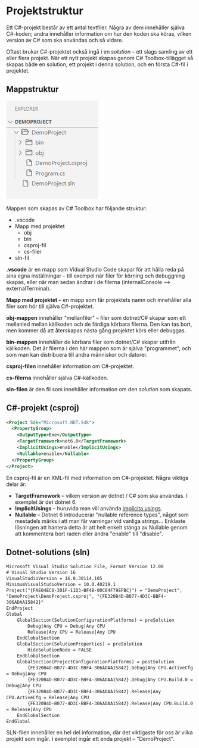 # Projektstruktur

Ett C#-projekt består av ett antal textfiler. Några av dem innehåller själva C#-koden; andra innehåller information om hur den koden ska köras, vilken version av C# som ska användas och så vidare.

Oftast brukar C#-projektet också ingå i en _solution_ – ett slags samling av ett eller flera projekt. När ett nytt projekt skapas genom C# Toolbox-tillägget så skapas både en solution, ett projekt i denna solution, och en första C#-fil i projektet.

## Mappstruktur

![](<../.gitbook/assets/image (39).png>)

Mappen som skapas av C# Toolbox har följande struktur:

* .vscode
* Mapp med projektet
  * obj
  * bin
  * csproj-fil
  * cs-filer
* sln-fil

**.vscode** är en mapp som Vidual Studio Code skapar för att hålla reda på sina egna inställningar – till exempel när filer för körning och debuggning skapas, eller när man sedan ändrar i de filerna (internalConsole --> externalTerminal).

**Mapp med projektet** – en mapp som får projektets namn och innehåller alla filer som hör till själva C#-projektet.

**obj-mappen** innehåller "mellanfiler" – filer som dotnet/C# skapar som ett mellanled mellan källkoden och de färdiga körbara filerna. Den kan tas bort, men kommer då att återskapas nästa gång projektet körs eller debuggas.

**bin-mappen** innehåller de körbara filer som dotnet/C# skapar utifrån källkoden. Det är filerna i den här mappen som är själva "programmet", och som man kan distribuera till andra människor och datorer.

**csproj-filen** innehåller information om C#-projektet.

**cs-filerna** innehåller själva C#-källkoden.

**sln-filen** är den fil som innehåller information om den _solution_ som skapats.

## C#-projekt (csproj)

```xml
<Project Sdk="Microsoft.NET.Sdk">
  <PropertyGroup>
    <OutputType>Exe</OutputType>
    <TargetFramework>net6.0</TargetFramework>
    <ImplicitUsings>enable</ImplicitUsings>
    <Nullable>enable</Nullable>
  </PropertyGroup>
</Project>
```

En csproj-fil är en XML-fil med information om C#-projektet. Några viktiga delar är:

* **TargetFramework** – vilken version av dotnet / C# som ska användas. I exemplet är det dotnet 6.
* **ImplicitUsings** – huruvida man vill använda [implicita usings](anvaenda-bibliotek-using.md#implicit-using-.net-6).
* **Nullable** – Dotnet 6 introducerar "nullable reference types", något som mestadels märks i att man får varningar vid vanliga strings… Enklaste lösningen att hantera detta är att helt enkelt stänga av Nullable genom att kommentera bort raden eller ändra "enable" till "disable".

## Dotnet-solutions (sln)

```
Microsoft Visual Studio Solution File, Format Version 12.00
# Visual Studio Version 16
VisualStudioVersion = 16.0.30114.105
MinimumVisualStudioVersion = 10.0.40219.1
Project("{FAE04EC0-301F-11D3-BF4B-00C04F79EFBC}") = "DemoProject", "DemoProject\DemoProject.csproj", "{FE320B4D-B077-4D3C-BBF4-306ADAA15842}"
EndProject
Global
	GlobalSection(SolutionConfigurationPlatforms) = preSolution
		Debug|Any CPU = Debug|Any CPU
		Release|Any CPU = Release|Any CPU
	EndGlobalSection
	GlobalSection(SolutionProperties) = preSolution
		HideSolutionNode = FALSE
	EndGlobalSection
	GlobalSection(ProjectConfigurationPlatforms) = postSolution
		{FE320B4D-B077-4D3C-BBF4-306ADAA15842}.Debug|Any CPU.ActiveCfg = Debug|Any CPU
		{FE320B4D-B077-4D3C-BBF4-306ADAA15842}.Debug|Any CPU.Build.0 = Debug|Any CPU
		{FE320B4D-B077-4D3C-BBF4-306ADAA15842}.Release|Any CPU.ActiveCfg = Release|Any CPU
		{FE320B4D-B077-4D3C-BBF4-306ADAA15842}.Release|Any CPU.Build.0 = Release|Any CPU
	EndGlobalSection
EndGlobal
```

SLN-filen innehåller en hel del information, där det viktigaste för oss är vilka projekt som ingår. I exemplet ingår ett enda projekt – "DemoProject".
